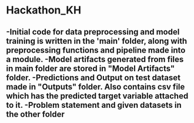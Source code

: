 # Hackathon_KH

-Initial code for data preprocessing and model training is written in the 'main' folder, along with preprocessing functions and pipeline made into a module.
-Model artifacts generated from files in main folder are stored in "Model Artifacts" folder.
-Predictions and Output on test dataset made in "Outputs" folder. Also contains csv file which has the predicted target variable attached to it.
-Problem statement and given datasets in the other folder
-
